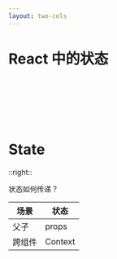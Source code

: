 ```yaml
---
layout: two-cols
---
```


# React 中的状态

<br>
<br>
<br>
<br>
<br>

# State

::right::

<v-click>

状态如何传递？

</v-click>

<v-click>

| 场景   | 状态    |
| ------ | ------- |
| 父子   | props   |
| 跨组件 | Context |

</v-click>

<!--
2013 年 5 月 React 诞生。
但 2015 年之前，大概都是 jQuery 的天下。
2015 年 3 月 React 0.13.0 发布，带来了 class 组件写法。
在 React class 组件时代，状态就是 this.state，使用 this.setState 更新。
为避免一团乱麻，React 引入了 "组件" 和 "单向数据流" 的理念。
有了状态与组件，自然就有了状态在组件间的传递，一般称为 "通信"。
父子通信较简单，而深层级、远距离组件的通信，则依赖于 "状态提升" + props 层层传递。
于是，React 引入了 Context，一个用于解决组件 "跨级" 通信的官方方案。
但 Context 其实相当于 "状态提升"，并没有额外的性能优化，且写起来比较啰嗦。为优化性能，一般会添加多个 Context，写起来就更啰嗦。在项目没那么复杂时，还不如层层传递简单。
-->
